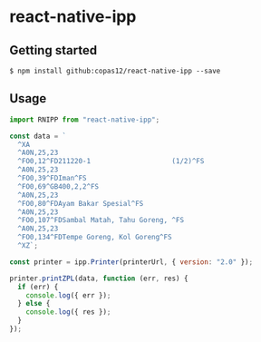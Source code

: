 # react-native-ipp

## Getting started

`$ npm install github:copas12/react-native-ipp --save`

## Usage

```javascript
import RNIPP from "react-native-ipp";

const data = `
  ^XA
  ^A0N,25,23
  ^FO0,12^FD211220-1                    (1/2)^FS
  ^A0N,25,23
  ^FO0,39^FDIman^FS
  ^FO0,69^GB400,2,2^FS
  ^A0N,25,23
  ^FO0,80^FDAyam Bakar Spesial^FS
  ^A0N,25,23
  ^FO0,107^FDSambal Matah, Tahu Goreng, ^FS
  ^A0N,25,23
  ^FO0,134^FDTempe Goreng, Kol Goreng^FS
  ^XZ`;

const printer = ipp.Printer(printerUrl, { version: "2.0" });

printer.printZPL(data, function (err, res) {
  if (err) {
    console.log({ err });
  } else {
    console.log({ res });
  }
});
```
